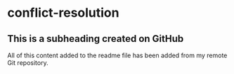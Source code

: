 # conflict-resolution
 ## This is a subheading created on GitHub

  All of this content added to the readme file has been added from my remote Git repository.
